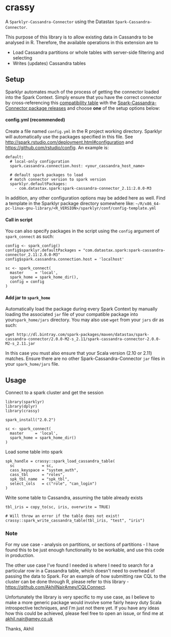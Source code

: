 # crassy
A `Sparklyr-Cassandra-Connector` using the Datastax `Spark-Cassandra-Connector`.

This purpose of this library is to allow existing data in Cassandra to be analysed in R. Therefore, the available operations in this extension are to  
 
 - Load Cassandra partitions or whole tables with server-side filtering and selecting 
 - Writes (updates) Cassandra tables

## Setup

Sparklyr automates much of the process of getting the connector loaded into the Spark Context. Simply ensure that you have the correct connector by cross-referencing this [compatibility table](https://github.com/datastax/spark-cassandra-connector#version-compatibility) with the [Spark-Cassandra-Connector package releases](https://spark-packages.org/package/datastax/spark-cassandra-connector) and choose **one** of the setup options below:

#### config.yml (recommended)
Create a file named `config.yml` in the R project working directory. Sparklyr will automatically use the packages specified in this file. See http://spark.rstudio.com/deployment.html#configuration and https://github.com/rstudio/config. 
An example is:
```
default:
  # local-only configuration
  spark.cassandra.connection.host: <your_cassandra_host_name>

  # default spark packages to load
  # match connector version to spark version
  sparklyr.defaultPackages:
    - com.datastax.spark:spark-cassandra-connector_2.11:2.0.0-M3
```
In addition, any other configuration options may be added here as well. Find a template in the Sparklyr package directory somewhere like: 
`~/R/x86_64-pc-linux-gnu-library/<R_VERSION>/sparklyr/conf/config-template.yml`

#### Call in script
You can also specify packages in the script using the `config` argument of `spark_connect` as such:
```
config <- spark_config()
config$sparklyr.defaultPackages = "com.datastax.spark:spark-cassandra-connector_2.11:2.0.0-M3"
config$spark.cassandra.connection.host = 'localhost'

sc <- spark_connect(
  master     = 'local', 
  spark_home = spark_home_dir(),
  config = config
)
```

#### Add jar to `spark_home`
Automatically load the package during every Spark Context by manually loading the associated `jar` file of your compatible package into your`spark_home/jars` directory. You may also use `wget` from your `jars` dir as such:
```
wget http://dl.bintray.com/spark-packages/maven/datastax/spark-cassandra-connector/2.0.0-M2-s_2.11/spark-cassandra-connector-2.0.0-M2-s_2.11.jar
```
In this case you must also ensure that your Scala version (2.10 or 2.11) matches. Ensure there are no other Spark-Cassandra-Connector `jar` files in your `spark_home/jars` file.

## Usage

Connect to a spark cluster and get the session

```
library(sparklyr)
library(dplyr)
library(crassy)

spark_install("2.0.2")

sc <- spark_connect(
  master     = 'local', 
  spark_home = spark_home_dir()
)
```

Load some table into spark

```
spk_handle = crassy::spark_load_cassandra_table(
  sc            = sc,
  cass_keyspace = "system_auth", 
  cass_tbl      = "roles", 
  spk_tbl_name  = "spk_tbl",
  select_cols   = c("role", "can_login")
)
```

Write some table to Cassandra, assuming the table already exists

```
tbl_iris = copy_to(sc, iris, overwrite = TRUE)

# Will throw an error if the table does not exist!
crassy::spark_write_cassandra_table(tbl_iris, "test", "iris")
```

### Note

For my use case - analysis on partitions, or sections of partitions - I have found this to be just enough functionality to be workable, and use this code in production. 

The other use case I've found I needed is where I need to search for a particular row in a Cassandra table, which doesn't need to overhead of passing the data to Spark. For an example of how submitting raw CQL to the cluster can be done through R, please refer to this library - https://github.com/AkhilNairAmey/CQLConnect.

Unfortunately the library is very specific to my use case, as I believe to make a more generic package would involve some fairly heavy duty Scala introspective techniques, and I'm just not there yet.  If you have any ideas how this could be achieved, please feel free to open an issue, or find me at akhil.nair@amey.co.uk

Thanks,
Akhil
